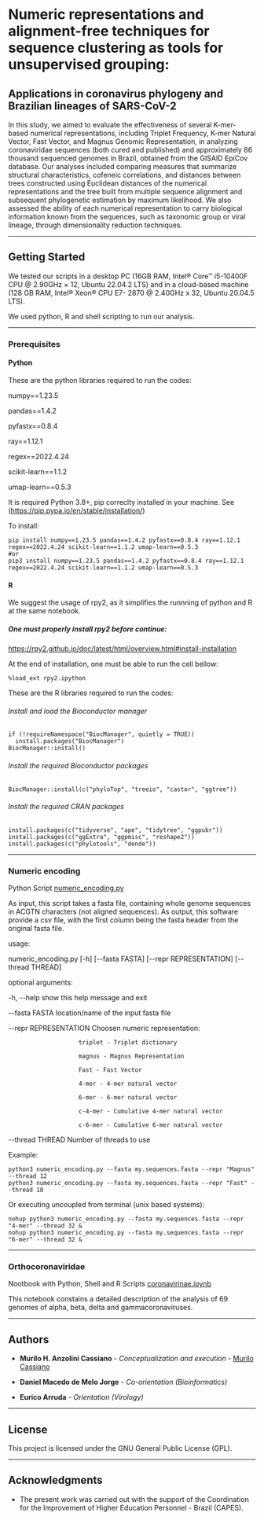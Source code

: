 # Numeric representations and alignment-free techniques for sequence clustering as tools for unsupervised grouping:
## Applications in coronavirus phylogeny and Brazilian lineages of SARS-CoV-2

In this study, we aimed to evaluate the effectiveness of several K-mer-based numerical representations, including Triplet Frequency, K-mer Natural Vector, Fast Vector, and Magnus Genomic Representation, in analyzing coronaviridae sequences (both cured and published) and approximately 86 thousand sequenced genomes in Brazil, obtained from the GISAID EpiCov database. Our analyses included comparing measures that summarize structural characteristics, cofeneic correlations, and distances between trees constructed using Euclidean distances of the numerical representations and the tree built from multiple sequence alignment and subsequent phylogenetic estimation by maximum likelihood. We also assessed the ability of each numerical representation to carry biological information known from the sequences, such as taxonomic group or viral lineage, through dimensionality reduction techniques.

________________________________________________________________________________

## Getting Started

We tested our scripts in a desktop PC (16GB RAM, Intel® Core™ i5-10400F CPU @ 2.90GHz × 12, Ubuntu 22.04.2 LTS) and in a cloud-based machine (128 GB RAM, Intel® Xeon® CPU E7- 2870  @ 2.40GHz x 32, Ubuntu 20.04.5 LTS).

We used python, R and shell scripting to run our analysis.

________________________________________________________________________________

### Prerequisites

#### Python

These are the python libraries required to run the codes:

numpy==1.23.5

pandas==1.4.2

pyfastx==0.8.4

ray==1.12.1

regex==2022.4.24

scikit-learn==1.1.2

umap-learn==0.5.3

It is required Python 3.8+, pip correclty installed in your machine.
See (https://pip.pypa.io/en/stable/installation/)


To install:
```
pip install numpy==1.23.5 pandas==1.4.2 pyfastx==0.8.4 ray==1.12.1 regex==2022.4.24 scikit-learn==1.1.2 umap-learn==0.5.3
#or
pip3 install numpy==1.23.5 pandas==1.4.2 pyfastx==0.8.4 ray==1.12.1 regex==2022.4.24 scikit-learn==1.1.2 umap-learn==0.5.3
```



#### R

We suggest the usage of rpy2, as it simplifies the runnning of python and R at the same notebook.

##### One must properly install rpy2 before continue:
https://rpy2.github.io/doc/latest/html/overview.html#install-installation

At the end of installation, one must be able to run the cell bellow:
```
%load_ext rpy2.ipython
```

These are the R libraries required to run the codes:

###### Install and load the Bioconductor manager
```
if (!requireNamespace("BiocManager", quietly = TRUE))
  install.packages("BiocManager")
BiocManager::install()
```

###### Install the required Bioconductor packages
```
BiocManager::install(c("phyloTop", "treeio", "castor", "ggtree"))
```

###### Install the required CRAN packages
```
install.packages(c("tidyverse", "ape", "tidytree", "ggpubr"))
install.packages(c("ggExtra", "ggpmisc", "reshape2"))
install.packages(c("phylotools", "dende"))
```

________________________________________________________________________________

### Numeric encoding

Python Script [numeric_encoding.py](https://github.com/MuriloACassiano/Viral_Genomic_Numeric_Representations/blob/main/numeric_encoding.py)

As input, this script takes a fasta file, containing whole genome sequences in ACGTN characters (not aligned sequences).
As output, this software provide a csv file, with the first column being the fasta header from the original fasta file.

usage:

numeric_encoding.py [-h] [--fasta FASTA] [--repr REPRESENTATION] [--thread THREAD]

optional arguments:

  -h, --help            show this help message and exit
  
  --fasta FASTA         location/name of the input fasta file
  
  --repr REPRESENTATION
                        Choosen numeric representation:
                        
                        triplet - Triplet dictionary
                        
                        magnus - Magnus Representation
                        
                        Fast - Fast Vector
                        
                        4-mer - 4-mer natural vector
                        
                        6-mer - 6-mer natural vector
                        
                        c-4-mer - Cumulative 4-mer natural vector
                        
                        c-6-mer - Cumulative 6-mer natural vector
  --thread THREAD       Number of threads to use
  

Example:

```
python3 numeric_encoding.py --fasta my.sequences.fasta --repr "Magnus" --thread 12
python3 numeric_encoding.py --fasta my.sequences.fasta --repr "Fast" --thread 18
```

Or executing uncoupled from terminal (unix based systems):

```
nohup python3 numeric_encoding.py --fasta my.sequences.fasta --repr "4-mer" --thread 32 &
nohup python3 numeric_encoding.py --fasta my.sequences.fasta --repr "6-mer" --thread 32 &
```
________________________________________________________________________________

### Orthocoronaviridae

Nootbook with Python, Shell and R Scripts [coronavirinae.ipynb](https://github.com/MuriloACassiano/Viral_Genomic_Numeric_Representations/blob/main/coronavirinae.ipynb)

This notebook constains a detailed description of the analysis of 69 genomes of alpha, beta, delta and gammacoronaviruses.

________________________________________________________________________________

## Authors

* **Murilo H. Anzolini Cassiano** - *Conceptualization and execution* - [Murilo Cassiano](https://github.com/MuriloACassiano)

* **Daniel Macedo de Melo Jorge** - *Co-orientation (Bioinformatics)*

* **Eurico Arruda** - *Orientation (Virology)*

________________________________________________________________________________

## License

This project is licensed under the GNU General Public License (GPL).

________________________________________________________________________________

## Acknowledgments

* The present work was carried out with the support of the Coordination for the Improvement of Higher Education Personnel - Brazil (CAPES).
